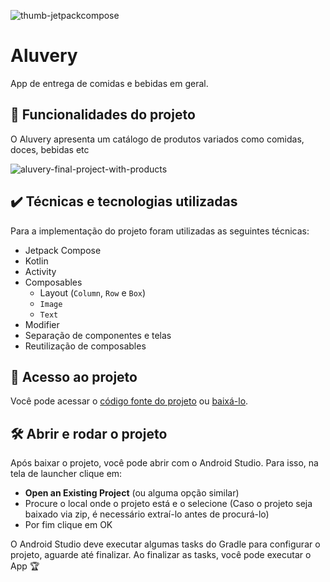 ![thumb-jetpackcompose](https://user-images.githubusercontent.com/8989346/181015609-51e7caaf-2d0e-447b-a2fd-7dd758c32c56.png)

# Aluvery

App de entrega de comidas e bebidas em geral.

## 🔨 Funcionalidades do projeto

O Aluvery apresenta um catálogo de produtos variados como comidas, doces, bebidas etc

![aluvery-final-project-with-products](https://user-images.githubusercontent.com/8989346/176929895-ed228840-8441-487d-bcfe-66e176c5975b.gif)

## ✔️ Técnicas e tecnologias utilizadas

Para a implementação do projeto foram utilizadas as seguintes técnicas:

- Jetpack Compose
- Kotlin
- Activity
- Composables
  - Layout (`Column`, `Row` e `Box`)
  - `Image`
  - `Text`
- Modifier
- Separação de componentes e telas
- Reutilização de composables

## 📁 Acesso ao projeto

Você pode acessar o [código fonte do projeto](https://github.com/alura-cursos/jetpack-compose-criando-um-app/tree/aula-6) ou [baixá-lo](https://github.com/alura-cursos/jetpack-compose-criando-um-app/archive/refs/heads/aula-6.zip).

## 🛠️ Abrir e rodar o projeto

Após baixar o projeto, você pode abrir com o Android Studio. Para isso, na tela de launcher clique em:

- **Open an Existing Project** (ou alguma opção similar)
- Procure o local onde o projeto está e o selecione (Caso o projeto seja baixado via zip, é necessário extraí-lo antes de procurá-lo)
- Por fim clique em OK

O Android Studio deve executar algumas tasks do Gradle para configurar o projeto, aguarde até finalizar. Ao finalizar as tasks, você pode executar o App 🏆

<!-- ## 📚 Mais informações do curso

**Faça um CTA (_call to action_) para o curso do projeto**
